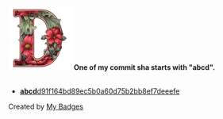 <img src="https://github.com/my-badges/my-badges/blob/master/badges/abc-commit/abcd-commit.png?raw=true" alt="One of my commit sha starts with &quot;abcd&quot;." title="One of my commit sha starts with &quot;abcd&quot;." width="128">
<strong>One of my commit sha starts with &quot;abcd&quot;.</strong>
<br><br>

- <a href="https://github.com/antonmedv/antonmedv/commit/abcdd91f164bd89ec5b0a60d75b2bb8ef7deeefe"><strong>abcd</strong>d91f164bd89ec5b0a60d75b2bb8ef7deeefe</a>


Created by <a href="https://github.com/my-badges/my-badges">My Badges</a>